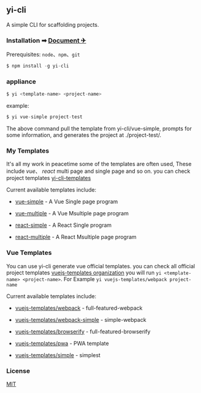 ## yi-cli

A simple CLI for scaffolding projects.

### Installation  ➡ [Document ✈](https://yi-cli.github.io/yi-cli/)

Prerequisites: `node`、`npm`、`git`

```js
$ npm install -g yi-cli
```

### appliance

```js
$ yi <template-name> <project-name>
```

example:

```js
$ yi vue-simple project-test
```
The above command pull the template from yi-cli/vue-simple, prompts for some information, and generates the project at ./project-test/.

### My Templates

It's all my work in peacetime some of the templates are often used, These include *vue*、 *react* multi page and single page and so on. you can check project templates [yi-cli-templates](https://github.com/yi-cli)

Current available templates include:

- [vue-simple](https://github.com/yi-cli/vue-simple) - A Vue Single page program

- [vue-multiple](https://github.com/yi-cli/vue-multiple) - A Vue Msultiple page program

- [react-simple](https://github.com/yi-cli/react-simple) - A React Single program

- [react-multiple](https://github.com/yi-cli/react-multiple) - A React Msultiple page program




### Vue Templates

You can use yi-cli generate vue official templates. you can check all official project templates [vuejs-templates organization](https://github.com/vuejs-templates) you will run `yi <template-name> <project-name>`. For Example `yi vuejs-templates/webpack project-name`

Current available templates include:

- [vuejs-templates/webpack](https://github.com/vuejs-templates/webpack) - full-featured-webpack

- [vuejs-templates/webpack-simple](https://github.com/vuejs-templates/webpack-simple) - simple-webpack

- [vuejs-templates/browserify](https://github.com/vuejs-templates/browserify) - full-featured-browserify

- [vuejs-templates/pwa](https://github.com/vuejs-templates/pwa) - PWA template

- [vuejs-templates/simple](https://github.com/vuejs-templates/simple) - simplest

### License
[MIT](https://github.com/yi-cli/yi-cli/blob/master/LICENSE)